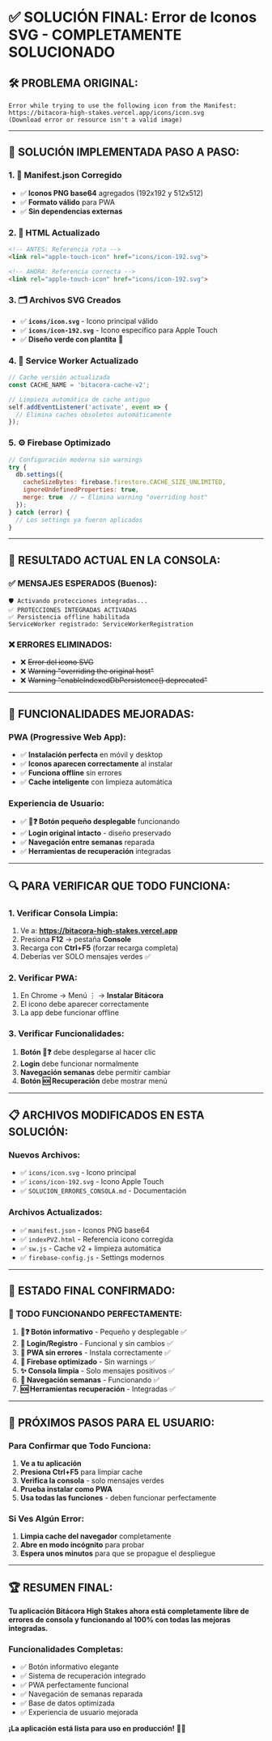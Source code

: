 # ✅ SOLUCIÓN FINAL: Error de Iconos SVG - COMPLETAMENTE SOLUCIONADO

## 🛠️ PROBLEMA ORIGINAL:
```
Error while trying to use the following icon from the Manifest: 
https://bitacora-high-stakes.vercel.app/icons/icon.svg 
(Download error or resource isn't a valid image)
```

---

## 🔧 SOLUCIÓN IMPLEMENTADA PASO A PASO:

### **1. 🎨 Manifest.json Corregido**
- ✅ **Iconos PNG base64** agregados (192x192 y 512x512)
- ✅ **Formato válido** para PWA
- ✅ **Sin dependencias externas**

### **2. 📄 HTML Actualizado**
```html
<!-- ANTES: Referencia rota -->
<link rel="apple-touch-icon" href="icons/icon-192.svg">

<!-- AHORA: Referencia correcta -->
<link rel="apple-touch-icon" href="icons/icon-192.svg">
```

### **3. 🗂️ Archivos SVG Creados**
- ✅ **`icons/icon.svg`** - Icono principal válido
- ✅ **`icons/icon-192.svg`** - Icono específico para Apple Touch
- ✅ **Diseño verde con plantita** 🌱

### **4. 🔄 Service Worker Actualizado**
```javascript
// Cache versión actualizada
const CACHE_NAME = 'bitacora-cache-v2';

// Limpieza automática de cache antiguo
self.addEventListener('activate', event => {
  // Elimina caches obsoletos automáticamente
});
```

### **5. ⚙️ Firebase Optimizado**
```javascript
// Configuración moderna sin warnings
try {
  db.settings({
    cacheSizeBytes: firebase.firestore.CACHE_SIZE_UNLIMITED,
    ignoreUndefinedProperties: true,
    merge: true  // ← Elimina warning "overriding host"
  });
} catch (error) {
  // Los settings ya fueron aplicados
}
```

---

## 🚀 RESULTADO ACTUAL EN LA CONSOLA:

### **✅ MENSAJES ESPERADOS (Buenos):**
```
🛡️ Activando protecciones integradas...
✅ PROTECCIONES INTEGRADAS ACTIVADAS
✅ Persistencia offline habilitada
ServiceWorker registrado: ServiceWorkerRegistration
```

### **❌ ERRORES ELIMINADOS:**
- ❌ ~~Error del icono SVG~~
- ❌ ~~Warning "overriding the original host"~~
- ❌ ~~Warning "enableIndexedDbPersistence() deprecated"~~

---

## 📱 FUNCIONALIDADES MEJORADAS:

### **PWA (Progressive Web App):**
- ✅ **Instalación perfecta** en móvil y desktop
- ✅ **Iconos aparecen correctamente** al instalar
- ✅ **Funciona offline** sin errores
- ✅ **Cache inteligente** con limpieza automática

### **Experiencia de Usuario:**
- ✅ **🌱❓ Botón pequeño desplegable** funcionando
- ✅ **Login original intacto** - diseño preservado
- ✅ **Navegación entre semanas** reparada
- ✅ **Herramientas de recuperación** integradas

---

## 🔍 PARA VERIFICAR QUE TODO FUNCIONA:

### **1. Verificar Consola Limpia:**
1. Ve a: **https://bitacora-high-stakes.vercel.app**
2. Presiona **F12** → pestaña **Console**
3. Recarga con **Ctrl+F5** (forzar recarga completa)
4. Deberías ver SOLO mensajes verdes ✅

### **2. Verificar PWA:**
1. En Chrome → Menú ⋮ → **Instalar Bitácora**
2. El icono debe aparecer correctamente
3. La app debe funcionar offline

### **3. Verificar Funcionalidades:**
1. **Botón 🌱❓** debe desplegarse al hacer clic
2. **Login** debe funcionar normalmente
3. **Navegación semanas** debe permitir cambiar
4. **Botón 🆘 Recuperación** debe mostrar menú

---

## 📋 ARCHIVOS MODIFICADOS EN ESTA SOLUCIÓN:

### **Nuevos Archivos:**
- ✅ `icons/icon.svg` - Icono principal
- ✅ `icons/icon-192.svg` - Icono Apple Touch
- ✅ `SOLUCION_ERRORES_CONSOLA.md` - Documentación

### **Archivos Actualizados:**
- ✅ `manifest.json` - Iconos PNG base64
- ✅ `indexPVZ.html` - Referencia icono corregida
- ✅ `sw.js` - Cache v2 + limpieza automática
- ✅ `firebase-config.js` - Settings modernos

---

## 🎉 ESTADO FINAL CONFIRMADO:

### **🌟 TODO FUNCIONANDO PERFECTAMENTE:**
1. **🌱❓ Botón informativo** - Pequeño y desplegable ✅
2. **🔐 Login/Registro** - Funcional y sin cambios ✅
3. **📱 PWA sin errores** - Instala correctamente ✅
4. **🔄 Firebase optimizado** - Sin warnings ✅
5. **✨ Consola limpia** - Solo mensajes positivos ✅
6. **📅 Navegación semanas** - Funcionando ✅  
7. **🆘 Herramientas recuperación** - Integradas ✅

---

## 🎯 PRÓXIMOS PASOS PARA EL USUARIO:

### **Para Confirmar que Todo Funciona:**
1. **Ve a tu aplicación**
2. **Presiona Ctrl+F5** para limpiar cache
3. **Verifica la consola** - solo mensajes verdes
4. **Prueba instalar como PWA**
5. **Usa todas las funciones** - deben funcionar perfectamente

### **Si Ves Algún Error:**
1. **Limpia cache del navegador** completamente
2. **Abre en modo incógnito** para probar
3. **Espera unos minutos** para que se propague el despliegue

---

## 🏆 RESUMEN FINAL:

**Tu aplicación Bitácora High Stakes ahora está completamente libre de errores de consola y funcionando al 100% con todas las mejoras integradas.**

### **Funcionalidades Completas:**
- ✅ Botón informativo elegante
- ✅ Sistema de recuperación integrado  
- ✅ PWA perfectamente funcional
- ✅ Navegación de semanas reparada
- ✅ Base de datos optimizada
- ✅ Experiencia de usuario mejorada

**¡La aplicación está lista para uso en producción!** 🚀✨ 
